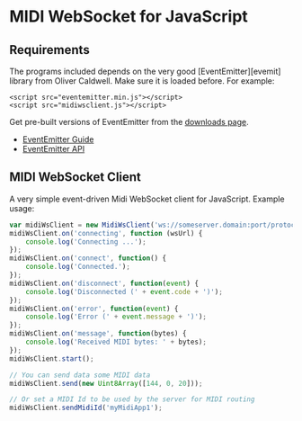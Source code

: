 # MIDI WebSocket for JavaScript

## Requirements

The programs included depends on the very good [EventEmitter][evemit] library from Oliver Caldwell.
 Make sure it is loaded before. For example:

    <script src="eventemitter.min.js"></script>
    <script src="midiwsclient.js"></script>

Get pre-built versions of EventEmitter from the [downloads page](https://github.com/Olical/EventEmitter/downloads).  
- [EventEmitter Guide](https://github.com/Olical/EventEmitter/blob/master/docs/guide.md)
- [EventEmitter API](https://github.com/Olical/EventEmitter/blob/master/docs/api.md)

## MIDI WebSocket Client

A very simple event-driven Midi WebSocket client for JavaScript. Example usage:

```javascript
var midiWsClient = new MidiWsClient('ws://someserver.domain:port/protocol/');
midiWsClient.on('connecting', function (wsUrl) {
    console.log('Connecting ...');
});
midiWsClient.on('connect', function() {
    console.log('Connected.');
});
midiWsClient.on('disconnect', function(event) {
    console.log('Disconnected (' + event.code + ')');
});
midiWsClient.on('error', function(event) {
    console.log('Error (' + event.message + ')');
});
midiWsClient.on('message', function(bytes) {
    console.log('Received MIDI bytes: ' + bytes);
});
midiWsClient.start();

// You can send data some MIDI data
midiWsClient.send(new Uint8Array([144, 0, 20]));

// Or set a MIDI Id to be used by the server for MIDI routing
midiWsClient.sendMidiId('myMidiApp1');
```
